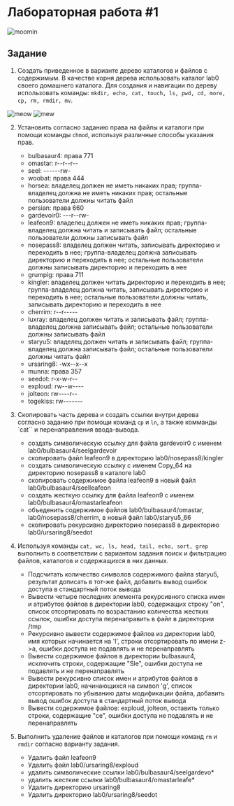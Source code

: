 # Лабораторная работа #1

![moomin](../../.utils/linux-kali-linux.gif)

## Задание

1) Создать приведенное в варианте дерево каталогов и файлов с содержимым. В качестве корня дерева использовать каталог lab0 своего домашнего каталога. Для создания и навигации по дереву использовать команды: `mkdir, echo, cat, touch, ls, pwd, cd, more, cp, rm, rmdir, mv`.

![meow](../../.utils/opd-lab-1-ls.png)
![mew](../../.utils/opd-lab-1-cat.png)

2) Установить согласно заданию права на файлы и каталоги при помощи команды `chmod`, используя различные способы указания прав.

    * bulbasaur4: права 771
    * omastar: r--r--r--
    * seel: ------rw-
    * woobat: права 444
    * horsea: владелец должен не иметь никаких прав; группа-владелец должна не иметь никаких прав; остальные пользователи должны читать файл
    * persian: права 660
    * gardevoir0: ---r--rw-
    * leafeon9: владелец должен не иметь никаких прав; группа-владелец должна читать и записывать файл; остальные пользователи должны записывать файл
    * nosepass8: владелец должен читать, записывать директорию и переходить в нее; группа-владелец должна записывать директорию и переходить в нее; остальные пользователи должны записывать директорию и переходить в нее
    * grumpig: права 711
    * kingler: владелец должен читать директорию и переходить в нее; группа-владелец должна читать, записывать директорию и переходить в нее; остальные пользователи должны читать, записывать директорию и переходить в нее
    * cherrim: r--r-----
    * luxray: владелец должен читать и записывать файл; группа-владелец должна записывать файл; остальные пользователи должны записывать файл
    * staryu5: владелец должен читать и записывать файл; группа-владелец должна записывать файл; остальные пользователи должны читать файл
    * ursaring8: -wx--x--x
    * munna: права 357
    * seedot: r-x-w-r--
    * exploud: rw--w----
    * jolteon: rw----r--
    * togekiss: rw-------

3) Скопировать часть дерева и создать ссылки внутри дерева согласно заданию при помощи команд `cp` и `ln`, а также комманды `cat`` и перенаправления ввода-вывода.

    * cоздать символическую ссылку для файла gardevoir0 с именем lab0/bulbasaur4/seelgardevoir
    * скопировать файл leafeon9 в директорию lab0/nosepass8/kingler
    * создать символическую ссылку c именем Copy_64 на директорию nosepass8 в каталоге lab0
    * скопировать содержимое файла leafeon9 в новый файл lab0/bulbasaur4/seelleafeon
    * cоздать жесткую ссылку для файла leafeon9 с именем lab0/bulbasaur4/omastarleafeon
    * объеденить содержимое файлов lab0/bulbasaur4/omastar, lab0/nosepass8/cherrim, в новый файл lab0/staryu5_66
    * скопировать рекурсивно директорию nosepass8 в директорию lab0/ursaring8/seedot

4) Используя команды `cat, wc, ls, head, tail, echo, sort, grep` выполнить в соответствии с вариантом задания поиск и фильтрацию файлов, каталогов и содержащихся в них данных.

    * Подсчитать количество символов содержимого файла staryu5, результат дописать в тот-же файл, добавить вывод ошибок доступа в стандартный поток вывода
    * Вывести четыре последних элемента рекурсивного списка имен и атрибутов файлов в директории lab0, содержащих строку "on", список отсортировать по возрастанию количества жестких ссылок, ошибки доступа перенаправить в файл в директории /tmp
    * Рекурсивно вывести содержимое файлов из директории lab0, имя которых начинается на 'l', строки отсортировать по имени z->a, ошибки доступа не подавлять и не перенаправлять
    * Вывести содержимое файлов в директории bulbasaur4, исключить строки, содержащие "Sle", ошибки доступа не подавлять и не перенаправлять
    * Вывести рекурсивно список имен и атрибутов файлов в директории lab0, начинающихся на символ 'g', список отсортировать по убыванию даты модификации файла, добавить вывод ошибок доступа в стандартный поток вывода
    * Вывести содержимое файлов: exploud, jolteon, оставить только строки, содержащие "ce", ошибки доступа не подавлять и не перенаправлять

5) Выполнить удаление файлов и каталогов при помощи команд `rm` и `rmdir` согласно варианту задания.

    * Удалить файл leafeon9
    * Удалить файл lab0/ursaring8/exploud
    * удалить символические ссылки lab0/bulbasaur4/seelgardevo*
    * удалить жесткие ссылки lab0/bulbasaur4/omastarleafe*
    * Удалить директорию ursaring8
    * Удалить директорию lab0/ursaring8/seedot


